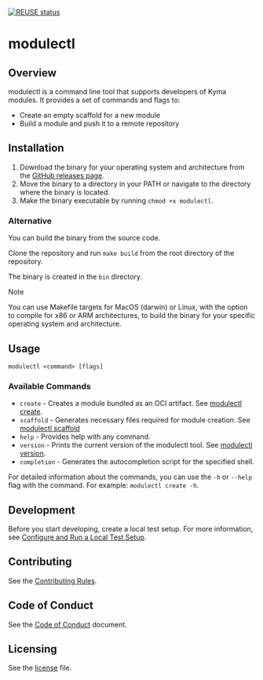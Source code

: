 [![REUSE status](https://api.reuse.software/badge/github.com/kyma-project/modulectl)](https://api.reuse.software/info/github.com/kyma-project/modulectl)
# modulectl

## Overview
modulectl is a command line tool that supports developers of Kyma modules. It provides a set of commands and flags to:
* Create an empty scaffold for a new module
* Build a module and push it to a remote repository

## Installation

1. Download the binary for your operating system and architecture from the [GitHub releases page](https://github.com/kyma-project/modulectl/releases).
2. Move the binary to a directory in your PATH or navigate to the directory where the binary is located.
3. Make the binary executable by running `chmod +x modulectl`.

### Alternative
You can build the binary from the source code.

Clone the repository and run `make build` from the root directory of the repository.

The binary is created in the `bin` directory.

> [!NOTE]
>
> You can use Makefile targets for MacOS (darwin) or Linux, with the option to compile for x86 or ARM architectures, to build the binary for your specific operating system and architecture.

## Usage
```
modulectl <command> [flags]
```

### Available Commands
- `create` - Creates a module bundled as an OCI artifact. See [modulectl create](./docs/gen-docs/modulectl_create.md).
- `scaffold` - Generates necessary files required for module creation. See [modulectl scaffold](./docs/gen-docs/modulectl_scaffold.md)
- `help` - Provides help with any command.
- `version` - Prints the current version of the modulectl tool. See [modulectl version](./docs/gen-docs/modulectl_version.md).
- `completion` - Generates the autocompletion script for the specified shell.

For detailed information about the commands, you can use the `-h` or `--help` flag with the command. For example: `modulectl create -h`.

## Development

Before you start developing, create a local test setup. For more information, see [Configure and Run a Local Test Setup](./docs/contributor/local-test-setup.md).

## Contributing
<!--- mandatory section - do not change this! --->

See the [Contributing Rules](CONTRIBUTING.md).

## Code of Conduct
<!--- mandatory section - do not change this! --->

See the [Code of Conduct](CODE_OF_CONDUCT.md) document.

## Licensing
<!--- mandatory section - do not change this! --->

See the [license](./LICENSE) file.
